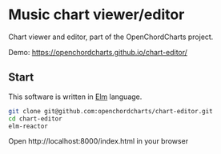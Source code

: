 # Music chart viewer/editor

Chart viewer and editor, part of the OpenChordCharts project.

Demo: https://openchordcharts.github.io/chart-editor/

## Start

This software is written in [Elm](http://elm-lang.org/) language.

```sh
git clone git@github.com:openchordcharts/chart-editor.git
cd chart-editor
elm-reactor
```

Open http://localhost:8000/index.html in your browser
